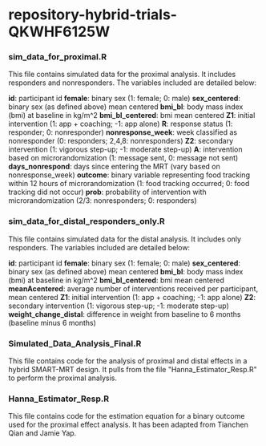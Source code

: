 # repository-hybrid-trials-QKWHF6125W

### sim_data_for_proximal.R

This file contains simulated data for the proximal analysis. It includes responders and nonresponders. The variables included are detailed below:

**id**: participant id
**female**: binary sex (1: female; 0: male)
**sex_centered**: binary sex (as defined above) mean centered
**bmi_bl**: body mass index (bmi) at baseline in kg/m^2
**bmi_bl_centered**: bmi mean centered
**Z1**: initial intervention (1: app + coaching; -1: app alone)
**R**: response status (1: responder; 0: nonresponder)
**nonresponse_week**: week classified as nonresponder (0: responders; 2,4,8: nonresponders)
**Z2**: secondary intervention (1: vigorous step-up; -1: moderate step-up)
**A**: intervention based on microrandomization (1: message sent, 0: message not sent)
**days_nonrespond**: days since entering the MRT (vary based on nonresponse_week)
**outcome**: binary variable representing food tracking within 12 hours of microrandomization (1: food tracking occurred; 0: food tracking did not occur)
**prob**: probability of intervention with microrandomization (2/3: nonresponders; 0: responders)

### sim_data_for_distal_responders_only.R

This file contains simulated data for the distal analysis. It includes only responders. The variables included are detailed below:

**id**: participant id
**female**: binary sex (1: female; 0: male)
**sex_centered**: binary sex (as defined above) mean centered
**bmi_bl**: body mass index (bmi) at baseline in kg/m^2
**bmi_bl_centered**: bmi mean centered
**meanAcentered**: average number of interventions received per participant, mean centered
**Z1**: initial intervention (1: app + coaching; -1: app alone)
**Z2**: secondary intervention (1: vigorous step-up; -1: moderate step-up)
**weight_change_distal**: difference in weight from baseline to 6 months (baseline minus 6 months)

### Simulated_Data_Analysis_Final.R

This file contains code for the analysis of proximal and distal effects in a hybrid SMART-MRT design. It pulls from the file "Hanna_Estimator_Resp.R" to perform the proximal analysis.

### Hanna_Estimator_Resp.R

This file contains code for the estimation equation for a binary outcome used for the proximal effect analysis. It has been adapted from Tianchen Qian and Jamie Yap.


